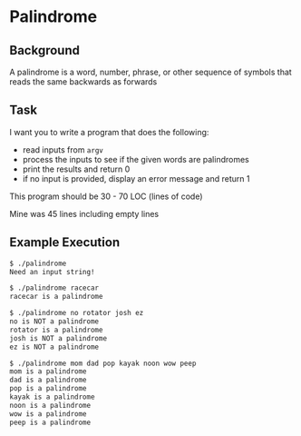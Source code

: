 # Palindrome

## Background

A palindrome is a word, number, phrase, or other sequence of symbols that reads the same backwards as forwards

## Task

I want you to write a program that does the following:
- read inputs from `argv`
- process the inputs to see if the given words are palindromes
- print the results and return 0
- if no input is provided, display an error message and return 1

This program should be 30 - 70 LOC (lines of code)

Mine was 45 lines including empty lines

## Example Execution 

```txt
$ ./palindrome
Need an input string!

$ ./palindrome racecar
racecar is a palindrome

$ ./palindrome no rotator josh ez
no is NOT a palindrome
rotator is a palindrome
josh is NOT a palindrome
ez is NOT a palindrome

$ ./palindrome mom dad pop kayak noon wow peep
mom is a palindrome
dad is a palindrome
pop is a palindrome
kayak is a palindrome
noon is a palindrome
wow is a palindrome
peep is a palindrome
```
